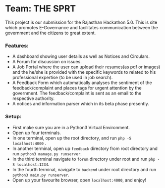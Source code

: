 # Team: THE SPRT

This project is our submission for the Rajasthan Hackathon 5.0. This is site which promotes E-Governance and facilitates communication between the government and the citizens to great extent.

### Features: 
* A dashboard showing user details as well as Notices and Circulars.
* A Forum for discussion on issues.
* A Job Portal where the user can upload their resumes(as pdf or images) and the he/she is provided with the specific keywords to related to his professional expertise (to be used in job search).
* A Feedback Form which automatically analyses the sentiment of the feedback/complaint and places tags for urgent attention by the government. The feedback/complaint is sent as an email to the respective authority.
* A notices and information parser which in its beta phase presently.

### Setup:
* First make sure you are in a Python3 Virtual Environment.
* Open up four terminals.
* In one terminal, open up the root directory, and run `php -S localhost:4000` .
* In another terminal, open up `feedback` directory from root directory and run `python3 manage.py runserver`.
* In the third terminal navigate to `forum` directory under root and run `php -S localhost:1234`.
* In the fourth terminal, navigate to `backend` under root directory and run `python3 main.py runserver`.
* Open up your favourite browser, open `localhost:4000`, and enjoy! 